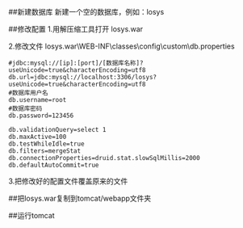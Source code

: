 ##新建数据库
新建一个空的数据库，例如：losys

##修改配置 
1.用解压缩工具打开 losys.war 

2.修改文件 losys.war\WEB-INF\classes\config\custom\db.properties

    #jdbc:mysql://[ip]:[port]/[数据库名称]?useUnicode=true&characterEncoding=utf8
    db.url=jdbc:mysql://localhost:3306/losys?useUnicode=true&characterEncoding=utf8
    #数据库用户名
    db.username=root
    #数据库密码
    db.password=123456
    
    db.validationQuery=select 1
    db.maxActive=100
    db.testWhileIdle=true
    db.filters=mergeStat
    db.connectionProperties=druid.stat.slowSqlMillis=2000
    db.defaultAutoCommit=true

3.把修改好的配置文件覆盖原来的文件

##把losys.war复制到tomcat/webapp文件夹

##运行tomcat
